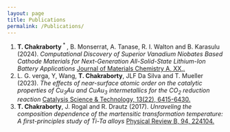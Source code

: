 ```yaml
---
layout: page
title: Publications
permalink: /Publications/
---
```


1. **T. Chakraborty**<sup> * </sup>, B. Monserrat, A. Tanase, R. I. Walton and B. Karasulu (2024). *Computational Discovery of Superior Vanadium Niobates Based Cathode Materials for Next-Generation All-Solid-State Lithium-Ion Battery Applications* [Journal of Materials Chemistry A, XX,.](https://pubs.rsc.org/en/Content/ArticleLanding/2024/TA/D3TA08096J)
2. L. G. verga, Y, Wang, **T. Chakraborty**, JLF Da Silva and T. Mueller (2023). *The effects of near-surface atomic order on the catalytic properties of Cu<sub>3</sub>Au and CuAu<sub>3</sub> intermetallics for the CO<sub>2</sub> reduction reaction* [Catalysis Science & Technology, 13(22), 6415-6430.](https://pubs.rsc.org/en/content/articlelanding/2023/cy/d3cy00658a)
2. **T. Chakraborty**, J. Rogal and R. Drautz (2017). *Unraveling the composition dependence of the martensitic transformation temperature: A first-principles study of Ti-Ta alloys* [Physical Review B, 94, 224104.](https://journals.aps.org/prb/abstract/10.1103/PhysRevB.94.224104)
